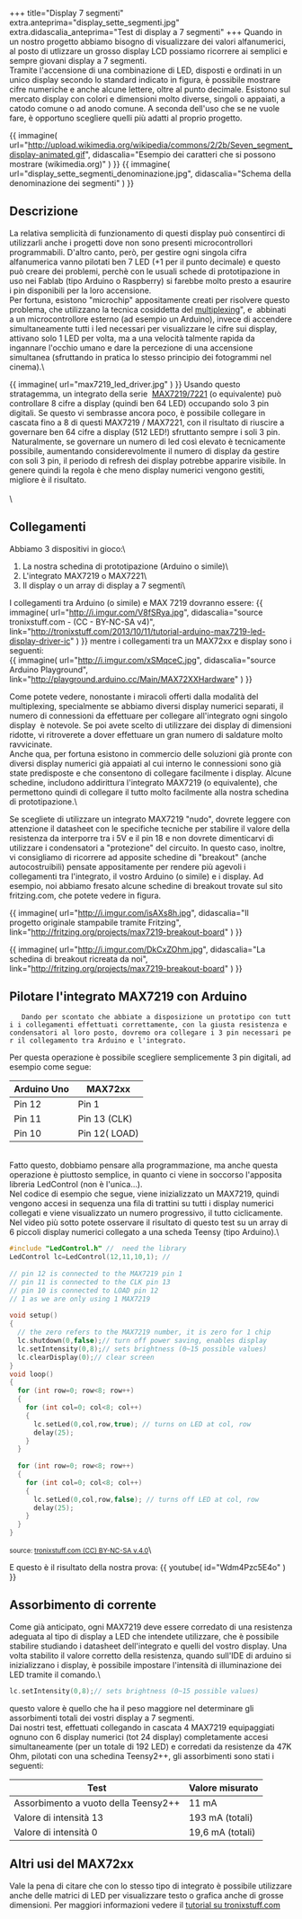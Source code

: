 +++
title="Display 7 segmenti"
extra.anteprima="display_sette_segmenti.jpg"
extra.didascalia_anteprima="Test di display a 7 segmenti"
+++
Quando in un nostro progetto
abbiamo bisogno di visualizzare dei valori alfanumerici, al posto di
utlizzare un grosso display LCD possiamo ricorrere ai semplici e sempre
giovani display a 7 segmenti.\
Tramite l\'accensione di una combinazione di LED, disposti e ordinati in
un unico display secondo lo standard indicato in figura, è possibile
mostrare cifre numeriche e anche alcune lettere, oltre al punto
decimale. Esistono sul mercato display con colori e dimensioni molto
diverse, singoli o appaiati, a catodo comune o ad anodo comune. A
seconda dell\'uso che se ne vuole fare, è opportuno scegliere quelli più
adatti al proprio progetto.

{{
  immagine(
    url="http://upload.wikimedia.org/wikipedia/commons/2/2b/Seven_segment_display-animated.gif",
    didascalia="Esempio dei caratteri che si possono mostrare (wikimedia.org)"
  )
}}
{{
  immagine(
    url="display_sette_segmenti_denominazione.jpg",
    didascalia="Schema della denominazione dei segmenti"
  )
}}

Descrizione
-----------

La relativa semplicità di funzionamento di questi display può
consentirci di utilizzarli anche i progetti dove non sono presenti
microcontrollori programmabili. D\'altro canto, però, per gestire ogni
singola cifra alfanumerica vanno pilotati ben 7 LED (+1 per il punto
decimale) e questo può creare dei problemi, perchè con le usuali schede
di prototipazione in uso nei Fablab (tipo Arduino o Raspberry) si
farebbe molto presto a esaurire i pin disponibili per la loro
accensione.\
Per fortuna, esistono \"microchip\" appositamente creati per risolvere
questo problema, che utilizzano la tecnica cosiddetta del
[multiplexing](https://it.wikipedia.org/wiki/Multiplazione)\",
e  abbinati a un microcontrollore esterno (ad esempio un Arduino),
invece di accendere simultaneamente tutti i led necessari per
visualizzare le cifre sui display, attivano solo 1 LED per volta, ma a
una velocità talmente rapida da ingannare l\'occhio umano e dare la
percezione di una accensione simultanea (sfruttando in pratica lo stesso
principio dei fotogrammi nel cinema).\

{{
  immagine(
    url="max7219_led_driver.jpg"
  )
}}
Usando questo stratagemma, un integrato della serie 
[MAX7219/7221](http://playground.arduino.cc/Main/MAX72XXHardware) (o
equivalente) può controllare 8 cifre a display (quindi ben 64 LED)
occupando solo 3 pin digitali. Se questo vi sembrasse ancora poco, è
possibile collegare in cascata fino a 8 di questi MAX7219 / MAX7221, con
il risultato di riuscire a governare ben 64 cifre a display (512 LED!)
sfruttanto sempre i soli 3 pin.  Naturalmente, se governare un numero di
led così elevato è tecnicamente possibile, aumentando considerevolmente
il numero di display da gestire con soli 3 pin, il periodo di refresh
dei display potrebbe apparire visibile. In genere quindi la regola è che
meno display numerici vengono gestiti, migliore è il risultato.\
\
\
## Collegamenti
Abbiamo 3 dispositivi in gioco:\
1) La nostra schedina di prototipazione (Arduino o simile)\
2) L\'integrato MAX7219 o MAX7221\
3) Il display o un array di display a 7 segmenti\

I collegamenti tra Arduino (o simile) e MAX 7219 dovranno essere:
{{
  immagine(
    url="http://i.imgur.com/V8fSRya.jpg",
    didascalia="source tronixstuff.com - (CC - BY-NC-SA v4)",
    link="http://tronixstuff.com/2013/10/11/tutorial-arduino-max7219-led-display-driver-ic"
  )
}}
mentre i collegamenti tra un MAX72xx e display sono i seguenti:  
{{
  immagine(
    url="http://i.imgur.com/xSMqceC.jpg",
    didascalia="source Arduino Playground",
    link="http://playground.arduino.cc/Main/MAX72XXHardware"
  )
}}

Come potete vedere, nonostante i miracoli offerti dalla modalità del
multiplexing, specialmente se abbiamo diversi display numerici separati,
il numero di connessioni da effettuare per collegare all\'integrato ogni
singolo display  è notevole. Se poi avete scelto di utilizzare dei
display di dimensioni ridotte, vi ritroverete a dover effettuare un gran
numero di saldature molto ravvicinate. \
Anche qua, per fortuna esistono in commercio delle soluzioni già pronte
con diversi display numerici già appaiati al cui interno le connessioni
sono già state predisposte e che consentono di collegare facilmente i
display. Alcune schedine, includono addirittura l\'integrato MAX7219 (o
equivalente), che permettono quindi di collegare il tutto molto
facilmente alla nostra schedina di prototipazione.\

Se scegliete di utilizzare un integrato MAX7219 \"nudo\", dovrete
leggere con attenzione il datasheet con le specifiche tecniche per
stabilire il valore della resistenza da interporre tra i 5V e il pin 18
e non dovrete dimenticarvi di utilizzare i condensatori a \"protezione\"
del circuito. In questo caso, inoltre, vi consigliamo di ricorrere ad
apposite schedine di \"breakout\" (anche autocostruibili) pensate
appositamente per rendere più agevoli i collegamenti tra l\'integrato,
il vostro Arduino (o simile) e i display. Ad esempio, noi abbiamo
fresato alcune schedine di breakout trovate sul sito fritzing.com, che
potete vedere in figura.

{{
  immagine(
    url="http://i.imgur.com/isAXs8h.jpg",
    didascalia="Il progetto originale stampabile tramite Fritzing",
    link="http://fritzing.org/projects/max7219-breakout-board"
  )
}}

{{
  immagine(
    url="http://i.imgur.com/DkCxZOhm.jpg",
    didascalia="La schedina di breakout ricreata da noi",
    link="http://fritzing.org/projects/max7219-breakout-board"
  )
}}

Pilotare l\'integrato MAX7219 con Arduino
-----------------------------------------

`   Dando per scontato che abbiate a disposizione un prototipo con tutti i collegamenti effettuati correttamente, con la giusta resistenza e condensatori al loro posto, dovremo ora collegare i 3 pin necessari per il collegamento tra Arduino e l'integrato.`

Per questa operazione è possibile scegliere semplicemente 3 pin
digitali, ad esempio come segue:

|Arduino Uno  |MAX72xx
|-------------|---------------
|Pin 12       |Pin 1
|Pin 11       |Pin 13 (CLK)
|Pin 10       |Pin 12( LOAD)

\
Fatto questo, dobbiamo pensare alla programmazione, ma anche questa
operazione è piuttosto semplice, in quanto ci viene in soccorso
l\'apposita libreria LedControl (non è l\'unica\...).\
Nel codice di esempio che segue, viene inizializzato un MAX7219, quindi
vengono accesi in sequenza una fila di trattini su tutti i display
numerici collegati e viene visualizzato un numero progressivo, il tutto
ciclicamente. Nel video più sotto potete osservare il risultato di
questo test su un array di 6 piccoli display numerici collegato a una
scheda Teensy (tipo Arduino).\

``` {.cpp .numberLines}
#include "LedControl.h" //  need the library
LedControl lc=LedControl(12,11,10,1); // 
 
// pin 12 is connected to the MAX7219 pin 1
// pin 11 is connected to the CLK pin 13
// pin 10 is connected to LOAD pin 12
// 1 as we are only using 1 MAX7219
 
void setup()
{
  // the zero refers to the MAX7219 number, it is zero for 1 chip
  lc.shutdown(0,false);// turn off power saving, enables display
  lc.setIntensity(0,8);// sets brightness (0~15 possible values)
  lc.clearDisplay(0);// clear screen
}
void loop()
{
  for (int row=0; row<8; row++)
  {
    for (int col=0; col<8; col++)
    {
      lc.setLed(0,col,row,true); // turns on LED at col, row
      delay(25);
    }
  }
 
  for (int row=0; row<8; row++)
  {
    for (int col=0; col<8; col++)
    {
      lc.setLed(0,col,row,false); // turns off LED at col, row
      delay(25);
    }
  }
}
```

<small>source: [tronixstuff.com (CC) BY-NC-SA
v.4.0](http://tronixstuff.com/2013/10/11/tutorial-arduino-max7219-led-display-driver-ic/)</small>\


E questo è il risultato della nostra prova:
{{
  youtube(
    id="Wdm4Pzc5E4o"
  )
}}

Assorbimento di corrente
------------------------

Come già anticipato, ogni MAX7219 deve essere corredato di una
resistenza adeguata al tipo di display a LED che intendete utilizzare,
che è possibile stabilire studiando i datasheet dell\'integrato e quelli
del vostro display. Una volta stabilito il valore corretto della
resistenza, quando sull\'IDE di arduino si inizializzano i display, è
possibile impostare l\'intensità di illuminazione dei LED tramite il
comando.\

``` {.cpp .numberLines}
lc.setIntensity(0,8);// sets brightness (0~15 possible values)
```

questo valore è quello che ha il peso maggiore nel determinare gli
assorbimenti totali dei vostri display a 7 segmenti.\
Dai nostri test, effettuati collegando in cascata 4 MAX7219 equipaggiati
ognuno con 6 display numerici (tot 24 display) completamente accesi
simultaneamente (per un totale di 192 LED) e corredati da resistenze da
47K Ohm, pilotati con una schedina Teensy2++, gli assorbimenti sono
stati i seguenti:

| Test | Valore misurato |
|----|----|
|Assorbimento a vuoto della Teensy2++|11 mA|
|Valore di intensità 13|193 mA (totali)|
|Valore di intensità 0|19,6 mA (totali) |

Altri usi del MAX72xx
---------------------

Vale la pena di citare che con lo stesso tipo di integrato è possibile
utilizzare anche delle matrici di LED per visualizzare testo o grafica
anche di grosse dimensioni. Per maggiori informazioni vedere il
[tutorial su
tronixstuff.com](http://tronixstuff.com/2013/10/11/tutorial-arduino-max7219-led-display-driver-ic/)
